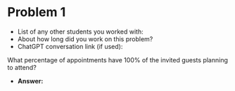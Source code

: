 # Problem 1
- List of any other students you worked with:
- About how long did you work on this problem?
- ChatGPT conversation link (if used):


What percentage of appointments have 100% of the invited guests planning to attend?
- **Answer:** 
```sql

```
